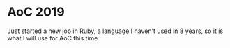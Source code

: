 # AoC 2019

Just started a new job in Ruby, a language I haven't used in 8 years, so it is what I will use for AoC this time.
